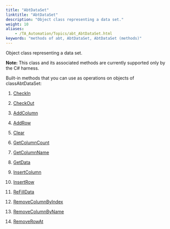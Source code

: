 ```yaml
--- 
title: "AbtDataSet"
linktitle: "AbtDataSet"
description: "Object class representing a data set."
weight: 10
aliases: 
    - /TA_Automation/Topics/abt_AbtDataSet.html
keywords: "methods of abt, AbtDataSet, AbtDataSet (methods)"
---
```


Object class representing a data set.

**Note:** This class and its associated methods are currently supported only by the C\# harness.

Built-in methods that you can use as operations on objects of classAbtDataSet:

1.  [CheckIn](/TA_Automation/Topics/abt_CheckIn.html)  

2.  [CheckOut](/TA_Automation/Topics/abt_CheckOut.html)  

3.  [AddColumn](/TA_Automation/Topics/abt_AddColumn.html)  

4.  [AddRow](/TA_Automation/Topics/abt_AddRow.html)  

5.  [Clear](/TA_Automation/Topics/abt_Clear.html)  

6.  [GetColumnCount](/TA_Automation/Topics/abt_GetColumnCount.html)  

7.  [GetColumnName](/TA_Automation/Topics/abt_GetColumnName.html)  

8.  [GetData](/TA_Automation/Topics/abt_GetData.html)  

9.  [InsertColumn](/TA_Automation/Topics/abt_InsertColumn.html)  

10. [InsertRow](/TA_Automation/Topics/abt_InsertRow.html)  

11. [ReFillData](/TA_Automation/Topics/abt_ReFillData.html)  

12. [RemoveColumnByIndex](/TA_Automation/Topics/abt_RemoveColumnByIndex.html)  

13. [RemoveColumnByName](/TA_Automation/Topics/abt_RemoveColumnByName.html)  

14. [RemoveRowAt](/TA_Automation/Topics/abt_RemoveRowAt.html)  





